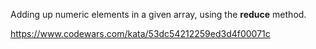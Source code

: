 Adding up numeric elements in a given array, using the **reduce** method.


https://www.codewars.com/kata/53dc54212259ed3d4f00071c